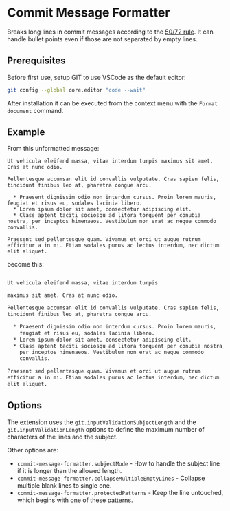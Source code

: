 # Commit Message Formatter

Breaks long lines in commit messages according to the [50/72 rule](https://tbaggery.com/2008/04/19/a-note-about-git-commit-messages.html).
It can handle bullet points even if those are not separated by empty lines.

## Prerequisites

Before first use, setup GIT to use VSCode as the default editor:

```bash
git config --global core.editor "code --wait"
```

After installation it can be executed from the context menu with the
`Format document` command.

## Example

From this unformatted message:

```
Ut vehicula eleifend massa, vitae interdum turpis maximus sit amet. Cras at nunc odio.

Pellentesque accumsan elit id convallis vulputate. Cras sapien felis, tincidunt finibus leo at, pharetra congue arcu.

  * Praesent dignissim odio non interdum cursus. Proin lorem mauris, feugiat et risus eu, sodales lacinia libero.
  * Lorem ipsum dolor sit amet, consectetur adipiscing elit.
  * Class aptent taciti sociosqu ad litora torquent per conubia nostra, per inceptos himenaeos. Vestibulum non erat ac neque commodo convallis.

Praesent sed pellentesque quam. Vivamus et orci ut augue rutrum efficitur a in mi. Etiam sodales purus ac lectus interdum, nec dictum elit aliquet.
```

become this:

```bash

Ut vehicula eleifend massa, vitae interdum turpis

maximus sit amet. Cras at nunc odio.

Pellentesque accumsan elit id convallis vulputate. Cras sapien felis,
tincidunt finibus leo at, pharetra congue arcu.

  * Praesent dignissim odio non interdum cursus. Proin lorem mauris,
    feugiat et risus eu, sodales lacinia libero.
  * Lorem ipsum dolor sit amet, consectetur adipiscing elit.
  * Class aptent taciti sociosqu ad litora torquent per conubia nostra,
    per inceptos himenaeos. Vestibulum non erat ac neque commodo
    convallis.

Praesent sed pellentesque quam. Vivamus et orci ut augue rutrum
efficitur a in mi. Etiam sodales purus ac lectus interdum, nec dictum
elit aliquet.
```

## Options

The extension uses the `git.inputValidationSubjectLength` and the `git.inputValidationLength` 
options to define the maximum number of characters of the lines and the subject.

Other options are:

* `commit-message-formatter.subjectMode` - How to handle the subject line if it is longer than the allowed length.
* `commit-message-formatter.collapseMultipleEmptyLines` - Collapse multiple blank lines to single one.
* `commit-message-formatter.protectedPatterns` - Keep the line untouched, which begins with one of these patterns.